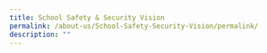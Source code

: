 ```yaml
---
title: School Safety & Security Vision
permalink: /about-us/School-Safety-Security-Vision/permalink/
description: ""
---
```

